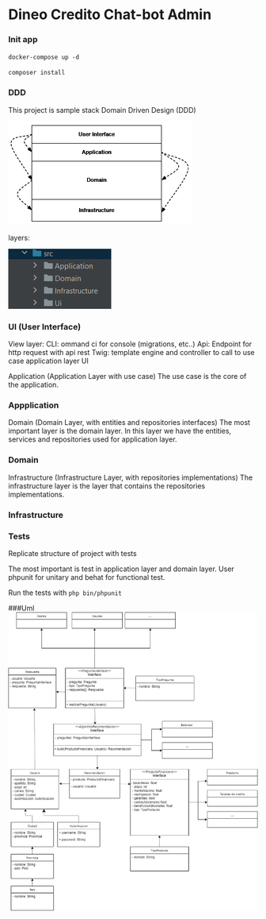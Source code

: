 # Dineo Credito Chat-bot Admin

### Init app

`docker-compose up -d`

`composer install`

### DDD
This project is sample stack Domain Driven Design (DDD)

![DDD](doc/img/img.png)

layers:

![layers](doc/img/layers.png)

### UI (User Interface)

View layer:
CLI: ommand ci for console (migrations, etc..)
Api: Endpoint for http request with api rest
Twig: template engine and controller to call to use case application layer
UI

Application (Application Layer with use case)
The use case is the core of the application.

### Appplication

Domain (Domain Layer, with entities and repositories interfaces)
The most important layer is the domain layer. In this layer we have the entities, services and repositories used for application layer.

### Domain

Infrastructure (Infrastructure Layer, with repositories implementations)
The infrastructure layer is the layer that contains the repositories implementations.

### Infrastructure

### Tests
Replicate structure of project with tests

The most important is test in application layer and domain layer. User phpunit for unitary and behat for functional test.

Run the tests with `php bin/phpunit`

###Uml
![uml](doc/img/UML.jpg)